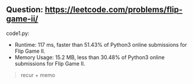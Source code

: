 ## Question: https://leetcode.com/problems/flip-game-ii/

code1.py:
* Runtime: 117 ms, faster than 51.43% of Python3 online submissions for Flip Game II.
* Memory Usage: 15.2 MB, less than 30.48% of Python3 online submissions for Flip Game II.
> recur + memo
